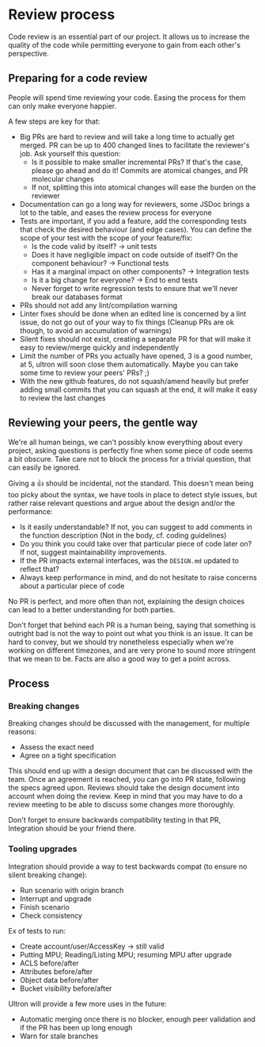 # Review process

Code review is an essential part of our project. It allows us to increase the
quality of the code while permitting everyone to gain from each other's
perspective.

## Preparing for a code review

People will spend time reviewing your code. Easing the process for them can
only make everyone happier.

A few steps are key for that:

- Big PRs are hard to review and will take a long time to actually get merged.
  PR can be up to 400 changed lines to facilitate the reviewer's job. Ask
  yourself this question:
  - Is it possible to make smaller incremental PRs? If that's the case, please
    go ahead and do it! Commits are atomical changes, and PR molecular changes
  - If not, splitting this into atomical changes will ease the burden on the
    reviewer
- Documentation can go a long way for reviewers, some JSDoc brings a lot to the
  table, and eases the review process for everyone
- Tests are important, if you add a feature, add the corresponding tests that
  check the desired behaviour (and edge cases). You can define the scope of your
  test with the scope of your feature/fix:
  - Is the code valid by itself? -> unit tests
  - Does it have negligible impact on code outside of itself? On the component
    behaviour? -> Functional tests
  - Has it a marginal impact on other components? -> Integration tests
  - Is it a big change for everyone? -> End to end tests
  - Never forget to write regression tests to ensure that we'll never break our
    databases format
- PRs should not add any lint/compilation warning
- Linter fixes should be done when an edited line is concerned by a lint issue,
  do not go out of your way to fix things (Cleanup PRs are ok though, to avoid an
  accumulation of warnings)
- Silent fixes should not exist, creating a separate PR for that will make it
  easy to review/merge quickly and independently
- Limit the number of PRs you actually have opened, 3 is a good number, at
  5, ultron will soon close them automatically. Maybe you can take some time to
  review your peers' PRs? ;)
- With the new github features, do not squash/amend heavily but prefer adding
  small commits that you can squash at the end, it will make it easy to review
  the last changes

## Reviewing your peers, the gentle way

We're all human beings, we can't possibly know everything about every project,
asking questions is perfectly fine when some piece of code seems a bit obscure.
Take care not to block the process for a trivial question, that can easily be
ignored.

Giving a :+1: should be incidental, not the standard. This doesn't mean being
too picky about the syntax, we have tools in place to detect style issues, but
rather raise relevant questions and argue about the design and/or the
performance:

- Is it easily understandable? If not, you can suggest to add comments in the
  function description (Not in the body, cf. coding guidelines)
- Do you think you could take over that particular piece of code later on? If
  not, suggest maintainability improvements.
- If the PR impacts external interfaces, was the `DESIGN.md` updated to reflect
  that?
- Always keep performance in mind, and do not hesitate to raise concerns about
  a particular piece of code

No PR is perfect, and more often than not, explaining the design
choices can lead to a better understanding for both parties.

Don't forget that behind each PR is a human being, saying that something is
outright bad is not the way to point out what you think is an issue. It can
be hard to convey, but we should try nonetheless especially when we're working
on different timezones, and are very prone to sound more stringent that we mean
to be. Facts are also a good way to get a point across.

## Process

### Breaking changes

Breaking changes should be discussed with the management, for multiple reasons:

- Assess the exact need
- Agree on a tight specification

This should end up with a design document that can be discussed with the team.
Once an agreement is reached, you can go into PR state, following the specs
agreed upon. Reviews should take the design document into account when doing
the review. Keep in mind that you may have to do a review meeting to be able to
discuss some changes more thoroughly.

Don't forget to ensure backwards compatibility testing in that PR, Integration
should be your friend there.

### Tooling upgrades

Integration should provide a way to test backwards compat (to ensure no silent
breaking change):

- Run scenario with origin branch
- Interrupt and upgrade
- Finish scenario
- Check consistency

Ex of tests to run:

- Create account/user/AccessKey -> still valid
- Putting MPU; Reading/Listing MPU; resuming MPU after upgrade
- ACLS before/after
- Attributes before/after
- Object data before/after
- Bucket visibility before/after

Ultron will provide a few more uses in the future:

- Automatic merging once there is no blocker, enough peer validation and if the
  PR has been up long enough
- Warn for stale branches
